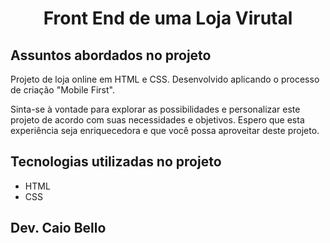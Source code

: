 <h1 align="center">Front End de uma Loja Virutal</h1>

## Assuntos abordados no projeto

Projeto de loja online em HTML e CSS. 
Desenvolvido aplicando o processo de criação "Mobile First".

Sinta-se à vontade para explorar as possibilidades e personalizar este projeto de acordo com suas necessidades e objetivos. Espero que esta experiência seja enriquecedora e que você possa aproveitar deste projeto.


## Tecnologias utilizadas no projeto
* HTML
* CSS

## Dev. Caio Bello 
